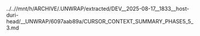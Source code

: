 ../..//mnt/h/ARCHIVE/.UNWRAP/extracted/DEV__2025-08-17__1833__host-duri-head/__UNWRAP/6097aab89a/CURSOR_CONTEXT_SUMMARY_PHASE5_5_3.md